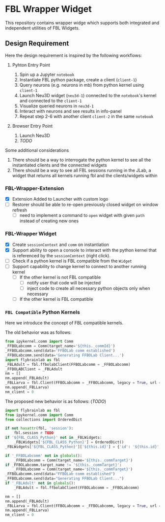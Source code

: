 # FBL Wrapper Widget
This repository contains wrapper widge which supports both integrated and independent utilities of FBL Widgets.

## Design Requirement
Here the design requirement is inspired by the following workflows:

1. Pyhton Entry Point
    1. Spin up a Jupyter `notebook`
    2. Instantiate FBL python package, create a client (`client-1`)
    3. Query neurons (e.g. neurons in mb) from python kernel using `client-1`
    4. Launch Neu3D widget (`neu3d-1`) connected to the `notebook`'s kernel and connected to the `client-1`
    5. Visualize queried neurons in `neu3d-1`
    6. Interact with neurons and see results in info-panel
    7. Repeat step 2-6 with another client `client-2` in the same `notebook`

2. Browser Entry Point
    1. Launch Neu3D
    2. _TODO_

Some additional considerations
1. There should be a way to interrogate the python kernel to see all the instantiated clients and the connected widgets
2. There should be a way to see all FBL sessions running in the JLab, a widget that returns all kernels running fbl and the clients/widgets within

### FBL-Wrapper-Extension
- [x] Extension Added to Launcher with custom logo
- [ ] Restorer should be able to re-open previously closed widget on window refresh
    - [ ] need to implement a command to `open` widget with given `path` instead of creating new ones

### FBL-Wrapper Widget
- [x] Create `sessionContext` and `comm` on instantiation
- [x] Support ability to open a console to interact with the python kernel that is referenced by the `sessionContext` (right click).
- [ ] Check if a python kernel is FBL compatible from the `Widget`
- [ ] Support capability to change kernel to connect to another running kernel
    - [ ] If the other kernel is not FBL compatible
        - [ ] notify user that code will be injected 
        - [ ] inject code to create all necessary python objects only when necessary
    - [ ] If the other kernel is FBL compatible

### `FBL Compatible` Python Kernels
Here we introduce the concept of FBL compatible kernels.

The old behavior was as follows:
```python
from ipykernel.comm import Comm
_FFBOLabcomm = Comm(target_name='${this._commId}')
_FFBOLabcomm.send(data='FFBOLab comm established')
_FFBOLabcomm.send(data='Generating FFBOLab Client...')
import flybrainlab as fbl
_FBLAdult = fbl.ffbolabClient(FFBOLabcomm = _FFBOLabcomm)
_FFBOLABClient = _FBLAdult
nm = []
nm.append(_FBLAdult)
_FBLLarva = fbl.Client(FFBOLabcomm = _FFBOLabcomm, legacy = True, url = u'wss://neuronlp.fruitflybrain.org:9020/ws')
nm.append(_FBLLarva)
nm_client = 0
```

The proposed new behavior is as follows: (_TODO_)
```python
import flybrainlab as fbl
from ipykernel.comm import Comm
from collections import OrderedDict

if not hasattr(fbl, 'session'):
    fbl.session # TODO
if '${FBL_CLASS_Python}' not in _FBLWidgets:
    _FBLWidgets['${FBL_CLASS_Python}'] = OrderedDict()
_FBLWidgets['${FBL_CLASS_Python}']['${this.id}'] = {'id': '${this.id}', 'comm':_FFBOLabcomm}

if '_FFBOLabcomm' not in globals():
    _FFBOLabcomm = Comm(target_name='${this._commTarget}')
if _FFBOLabcomm.target_name != '${this._commTarget}':
    _FFBOLabcomm = Comm(target_name='${this._commTarget}')
_FFBOLabcomm.send(data="FFBOLab comm established")
_FFBOLabcomm.send(data="Generating FFBOLab Client...")
if '_FBLAdult' not in globals():
    _FBLAdult = fbl.ffbolabClient(FFBOLabcomm = _FFBOLabcomm)

nm = []
nm.append(_FBLAdult)
_FBLLarva = fbl.Client(FFBOLabcomm = _FFBOLabcomm, legacy = True, url = u'wss://neuronlp.fruitflybrain.org:9020/ws')
nm.append(_FBLLarva)
nm_client = 0
```